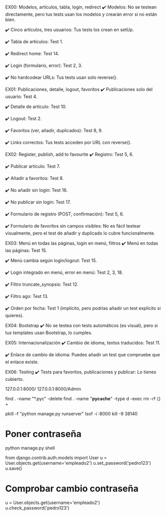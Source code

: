 EX00: Modelos, artículos, tabla, login, redirect
✔️ Modelos: No se testean directamente, pero tus tests usan los modelos y crearán error si no están bien.

✔️ Cinco artículos, tres usuarios: Tus tests los crean en setUp.

✔️ Tabla de artículos: Test 1.

✔️ Redirect home: Test 14.

✔️ Login (formulario, error): Test 2, 3.

✔️ No hardcodear URLs: Tus tests usan solo reverse().

EX01: Publicaciones, detalle, logout, favoritos
✔️ Publicaciones solo del usuario: Test 4.

✔️ Detalle de artículo: Test 10.

✔️ Logout: Test 2.

✔️ Favoritos (ver, añadir, duplicados): Test 8, 9.

✔️ Links correctos: Tus tests acceden por URL con reverse().

EX02: Register, publish, add to favourite
✔️ Registro: Test 5, 6.

✔️ Publicar artículo: Test 7.

✔️ Añadir a favoritos: Test 8.

✔️ No añadir sin login: Test 16.

✔️ No publicar sin login: Test 17.

✔️ Formulario de registro (POST, confirmación): Test 5, 6.

✔️ Formulario de favoritos sin campos visibles: No es fácil testear visualmente, pero el test de añadir y duplicado lo cubre funcionalmente.

EX03: Menú en todas las páginas, login en menú, filtros
✔️ Menú en todas las páginas: Test 15.

✔️ Menú cambia según login/logout: Test 15.

✔️ Login integrado en menú, error en menú: Test 2, 3, 18.

✔️ Filtro truncate_synopsis: Test 12.

✔️ Filtro ago: Test 13.

✔️ Orden por fecha: Test 1 (implícito, pero podrías añadir un test explícito si quieres).

EX04: Bootstrap
✔️ No se testea con tests automáticos (es visual), pero si tus templates usan Bootstrap, lo cumples.

EX05: Internacionalización
✔️ Cambio de idioma, textos traducidos: Test 11.

✔️ Enlace de cambio de idioma: Puedes añadir un test que compruebe que el enlace existe.

EX06: Testing
✔️ Tests para favoritos, publicaciones y publicar: Lo tienes cubierto.



127.0.0.1:8000/
127.0.0.1:8000/Admin


find . -name "*.pyc" -delete
find . -name "__pycache__" -type d -exec rm -rf {} +

 
pkill -f "python manage.py runserver"
lsof -i :8000
kill -9 38140



# Poner contraseña
python manage.py shell

from django.contrib.auth.models import User
u = User.objects.get(username='empleado2')
u.set_password('pedro123')
u.save()

# Comprobar cambio contraseña
u = User.objects.get(username='empleado2')
u.check_password('pedro123')

